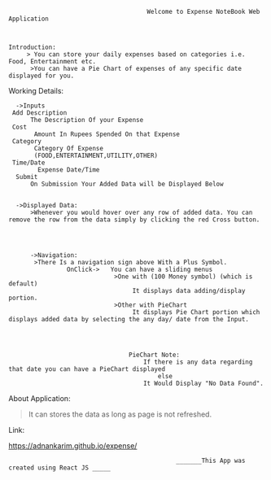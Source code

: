  
 
 
 
 
 
 
 
 
 
                                          Welcome to Expense NoteBook Web Application



    Introduction:
         > You can store your daily expenses based on categories i.e. Food, Entertainment etc.
          >You can have a Pie Chart of expenses of any specific date displayed for you.

Working Details:

      ->Inputs 
     Add Description
          The Description Of your Expense
     Cost
           Amount In Rupees Spended On that Expense
     Category
           Category Of Expense
           (FOOD,ENTERTAINMENT,UTILITY,OTHER)
     Time/Date
            Expense Date/Time
      Submit
          On Submission Your Added Data will be Displayed Below
          
   
      ->Displayed Data:
          >Whenever you would hover over any row of added data. You can remove the row from the data simply by clicking the red Cross button.
    
 
 
 
          ->Navigation:
           >There Is a navigation sign above With a Plus Symbol.
                    OnClick->   You can have a sliding menus 
                                 >One with (100 Money symbol) (which is default)  
                                      It displays data adding/display portion.
                                 >Other with PieChart 
                                      It displays Pie Chart portion which displays added data by selecting the any day/ date from the Input.
            
            
            
         
                                     PieChart Note:
                                         If there is any data regarding that date you can have a PieChart displayed 
                                             else
                                         It Would Display "No Data Found". 




About Application:

   >It can stores the data as long as page is not refreshed.




Link:

  https://adnankarim.github.io/expense/










































                                                  _______This App was created using React JS _____

